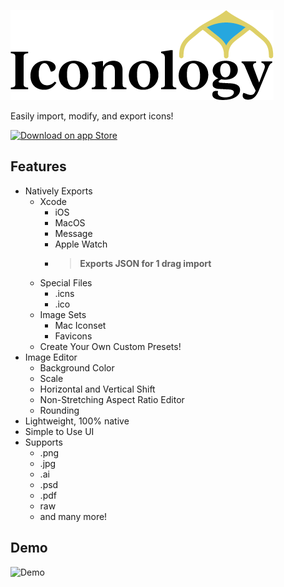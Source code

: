![Iconology](./Iconology/SupportFiles/Assets.xcassets/Logo-Long.imageset/Iconology_Black.png)

Easily import, modify, and export icons!

[![Download on app Store](https://developer.apple.com/app-store/marketing/guidelines/images/badge-download-on-the-app-store.svg)](https://apps.apple.com/us/app/iconology/id1463452867)

## Features

- Natively Exports
  - Xcode
    - iOS
    - MacOS
    - Message
    - Apple Watch
    - > **Exports JSON for 1 drag import**
  - Special Files
    - .icns
    - .ico
  - Image Sets
    - Mac Iconset
    - Favicons
  - Create Your Own Custom Presets!
- Image Editor
  - Background Color
  - Scale
  - Horizontal and Vertical Shift
  - Non-Stretching Aspect Ratio Editor
  - Rounding
- Lightweight, 100% native
- Simple to Use UI
- Supports
  - .png
  - .jpg
  - .ai
  - .psd
  - .pdf
  - raw
  - and many more!

## Demo

![Demo](demo.gif)
